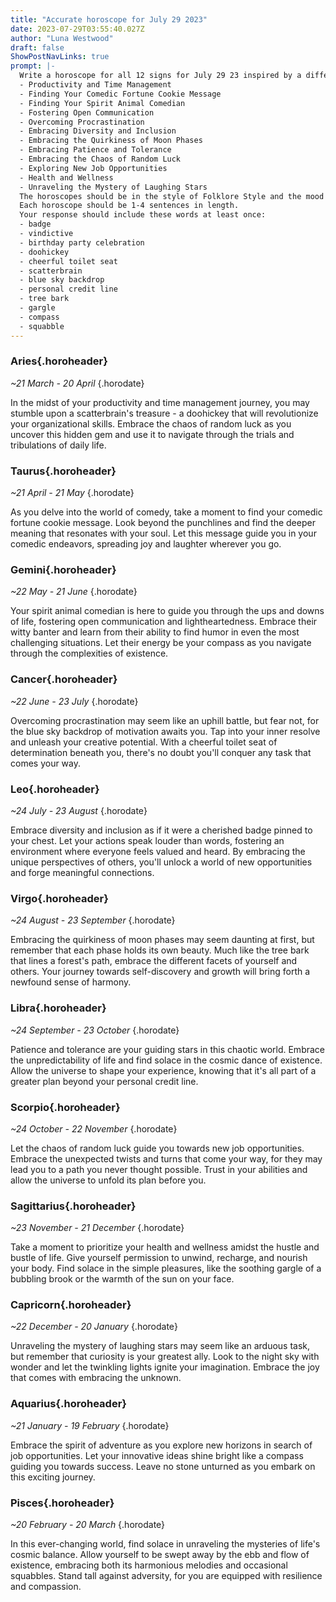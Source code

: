 ```yaml
---
title: "Accurate horoscope for July 29 2023"
date: 2023-07-29T03:55:40.027Z
author: "Luna Westwood"
draft: false
ShowPostNavLinks: true
prompt: |-
  Write a horoscope for all 12 signs for July 29 23 inspired by a different focus for each. Ensure you do not include the focus in the response:
  - Productivity and Time Management
  - Finding Your Comedic Fortune Cookie Message
  - Finding Your Spirit Animal Comedian
  - Fostering Open Communication
  - Overcoming Procrastination
  - Embracing Diversity and Inclusion
  - Embracing the Quirkiness of Moon Phases
  - Embracing Patience and Tolerance
  - Embracing the Chaos of Random Luck
  - Exploring New Job Opportunities
  - Health and Wellness
  - Unraveling the Mystery of Laughing Stars
  The horoscopes should be in the style of Folklore Style and the mood of ennui
  Each horoscope should be 1-4 sentences in length.
  Your response should include these words at least once:
  - badge
  - vindictive
  - birthday party celebration
  - doohickey
  - cheerful toilet seat
  - scatterbrain
  - blue sky backdrop
  - personal credit line
  - tree bark
  - gargle
  - compass
  - squabble
---
```


### Aries{.horoheader}

*~21 March - 20 April*
{.horodate}

In the midst of your productivity and time management journey, you may stumble upon a scatterbrain's treasure - a doohickey that will revolutionize your organizational skills. Embrace the chaos of random luck as you uncover this hidden gem and use it to navigate through the trials and tribulations of daily life.


### Taurus{.horoheader}

*~21 April - 21 May*
{.horodate}

As you delve into the world of comedy, take a moment to find your comedic fortune cookie message. Look beyond the punchlines and find the deeper meaning that resonates with your soul. Let this message guide you in your comedic endeavors, spreading joy and laughter wherever you go.


### Gemini{.horoheader}

*~22 May - 21 June*
{.horodate}

Your spirit animal comedian is here to guide you through the ups and downs of life, fostering open communication and lightheartedness. Embrace their witty banter and learn from their ability to find humor in even the most challenging situations. Let their energy be your compass as you navigate through the complexities of existence.


### Cancer{.horoheader}

*~22 June - 23 July*
{.horodate}

Overcoming procrastination may seem like an uphill battle, but fear not, for the blue sky backdrop of motivation awaits you. Tap into your inner resolve and unleash your creative potential. With a cheerful toilet seat of determination beneath you, there's no doubt you'll conquer any task that comes your way.


### Leo{.horoheader}

*~24 July - 23 August*
{.horodate}

Embrace diversity and inclusion as if it were a cherished badge pinned to your chest. Let your actions speak louder than words, fostering an environment where everyone feels valued and heard. By embracing the unique perspectives of others, you'll unlock a world of new opportunities and forge meaningful connections.


### Virgo{.horoheader}

*~24 August - 23 September*
{.horodate}

Embracing the quirkiness of moon phases may seem daunting at first, but remember that each phase holds its own beauty. Much like the tree bark that lines a forest's path, embrace the different facets of yourself and others. Your journey towards self-discovery and growth will bring forth a newfound sense of harmony.


### Libra{.horoheader}

*~24 September - 23 October*
{.horodate}

Patience and tolerance are your guiding stars in this chaotic world. Embrace the unpredictability of life and find solace in the cosmic dance of existence. Allow the universe to shape your experience, knowing that it's all part of a greater plan beyond your personal credit line.


### Scorpio{.horoheader}

*~24 October - 22 November*
{.horodate}

Let the chaos of random luck guide you towards new job opportunities. Embrace the unexpected twists and turns that come your way, for they may lead you to a path you never thought possible. Trust in your abilities and allow the universe to unfold its plan before you.


### Sagittarius{.horoheader}

*~23 November - 21 December*
{.horodate}

Take a moment to prioritize your health and wellness amidst the hustle and bustle of life. Give yourself permission to unwind, recharge, and nourish your body. Find solace in the simple pleasures, like the soothing gargle of a bubbling brook or the warmth of the sun on your face.


### Capricorn{.horoheader}

*~22 December - 20 January*
{.horodate}

Unraveling the mystery of laughing stars may seem like an arduous task, but remember that curiosity is your greatest ally. Look to the night sky with wonder and let the twinkling lights ignite your imagination. Embrace the joy that comes with embracing the unknown.


### Aquarius{.horoheader}

*~21 January - 19 February*
{.horodate}

Embrace the spirit of adventure as you explore new horizons in search of job opportunities. Let your innovative ideas shine bright like a compass guiding you towards success. Leave no stone unturned as you embark on this exciting journey.


### Pisces{.horoheader}

*~20 February - 20 March*
{.horodate}

In this ever-changing world, find solace in unraveling the mysteries of life's cosmic balance. Allow yourself to be swept away by the ebb and flow of existence, embracing both its harmonious melodies and occasional squabbles. Stand tall against adversity, for you are equipped with resilience and compassion.

